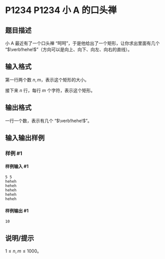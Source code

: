 # P1234 P1234 小 A 的口头禅

## 题目描述

小 A 最近有了一个口头禅 “呵呵”，于是他给出了一个矩形，让你求出里面有几个 “$\verb!hehe!$”（方向可以是向上、向下、向左、向右的直线）。


## 输入格式

第一行两个数 $n, m$，表示这个矩形的大小。

接下来 $n$ 行，每行 $m$ 个字符，表示这个矩形。


## 输出格式

一行一个数，表示有几个 “$\verb!hehe!$”。


## 输入输出样例

### 样例 #1

#### 样例输入 #1

```
5 5
heheh
heheh
heheh
heheh
heheh
```

#### 样例输出 #1

```
10
```

## 说明/提示

$1 \leq n,m \leq1000$。


